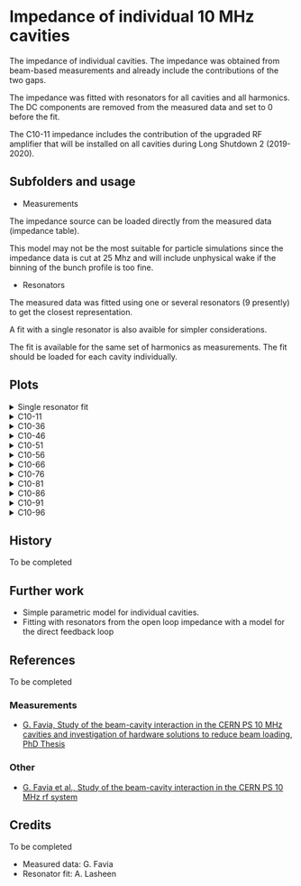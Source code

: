 # Impedance of individual 10 MHz cavities

The impedance of individual cavities. The impedance was obtained from
beam-based measurements and already include the contributions of the two
gaps.

The impedance was fitted with resonators for all cavities and all harmonics.
The DC components are removed from the measured data and set to 0 before the
fit.

The C10-11 impedance includes the contribution of the upgraded RF amplifier
that will be installed on all cavities during Long Shutdown 2 (2019-2020).

## Subfolders and usage

- Measurements

The impedance source can be loaded directly from the measured data (impedance
table).

This model may not be the most suitable for particle simulations since the
impedance data is cut at 25 Mhz and will include unphysical wake if the binning
of the bunch profile is too fine.

- Resonators

The measured data was fitted using one or several resonators (9 presently) to
get the closest representation.

A fit with a single resonator is also avaible for simpler considerations. 

The fit is available for the same set of harmonics as measurements. The fit should
be loaded for each cavity individually.

## Plots

<details>
  <summary>Single resonator fit</summary>
  <img src="Rs_single_cavities_overview.png">
  <img src="Q_single_cavities_overview.png">
</details>

<details>
  <summary>C10-11</summary>
  <img src="C10-11/Resonators/fitted_h8.png">
  <img src="C10-11/Resonators/fitted_h16.png">
  <img src="C10-11/Resonators/fitted_h21.png">
</details>

<details>
  <summary>C10-36</summary>
  <img src="C10-36/Resonators/fitted_h8.png">
  <img src="C10-36/Resonators/fitted_h16.png">
  <img src="C10-36/Resonators/fitted_h21.png">
</details>

<details>
  <summary>C10-46</summary>
  <img src="C10-46/Resonators/fitted_h8.png">
  <img src="C10-46/Resonators/fitted_h16.png">
  <img src="C10-46/Resonators/fitted_h21.png">
</details>

<details>
  <summary>C10-51</summary>
  <img src="C10-51/Resonators/fitted_h8.png">
  <img src="C10-51/Resonators/fitted_h16.png">
  <img src="C10-51/Resonators/fitted_h21.png">
</details>

<details>
  <summary>C10-56</summary>
  <img src="C10-56/Resonators/fitted_h8.png">
  <img src="C10-56/Resonators/fitted_h16.png">
  <img src="C10-56/Resonators/fitted_h21.png">
</details>

<details>
  <summary>C10-66</summary>
  <img src="C10-66/Resonators/fitted_h8.png">
  <img src="C10-66/Resonators/fitted_h16.png">
  <img src="C10-66/Resonators/fitted_h21.png">
</details>

<details>
  <summary>C10-76</summary>
  <img src="C10-76/Resonators/fitted_h8.png">
  <img src="C10-76/Resonators/fitted_h16.png">
  <img src="C10-76/Resonators/fitted_h21.png">
</details>

<details>
  <summary>C10-81</summary>
  <img src="C10-81/Resonators/fitted_h8.png">
  <img src="C10-81/Resonators/fitted_h16.png">
  <img src="C10-81/Resonators/fitted_h21.png">
</details>

<details>
  <summary>C10-86</summary>
  <img src="C10-86/Resonators/fitted_h8.png">
  <img src="C10-86/Resonators/fitted_h16.png">
  <img src="C10-86/Resonators/fitted_h21.png">
</details>

<details>
  <summary>C10-91</summary>
  <img src="C10-91/Resonators/fitted_h8.png">
  <img src="C10-91/Resonators/fitted_h16.png">
  <img src="C10-91/Resonators/fitted_h21.png">
</details>

<details>
  <summary>C10-96</summary>
  <img src="C10-96/Resonators/fitted_h8.png">
  <img src="C10-96/Resonators/fitted_h16.png">
  <img src="C10-96/Resonators/fitted_h21.png">
</details>


## History

To be completed

## Further work

- Simple parametric model for individual cavities.
- Fitting with resonators from the open loop impedance with a model
for the direct feedback loop

## References

To be completed

### Measurements
- [G. Favia, Study of the beam-cavity interaction in the CERN PS 10 MHz 
cavities and investigation of hardware solutions to reduce beam loading, 
PhD Thesis](https://cds.cern.ch/record/2286835)

### Other
- [G. Favia et al., Study of the beam-cavity interaction in the CERN PS 10 MHz 
rf system](https://cds.cern.ch/record/2207324/files/mopor012.pdf)

## Credits

To be completed

- Measured data: G. Favia
- Resonator fit: A. Lasheen

